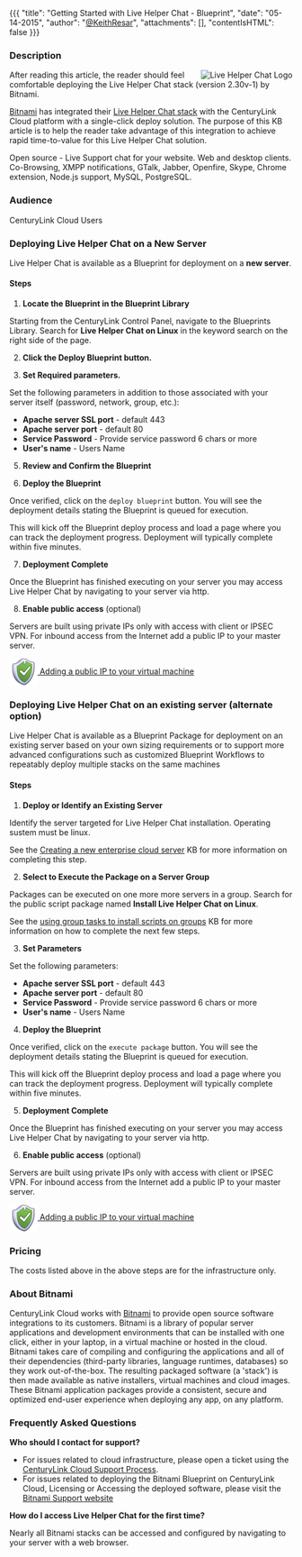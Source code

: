 {{{
  "title": "Getting Started with Live Helper Chat - Blueprint",
  "date": "05-14-2015",
  "author": "<a href='https://twitter.com/KeithResar'>@KeithResar</a>",
  "attachments": [],
  "contentIsHTML": false
}}}



### Description

<img alt="Live Helper Chat Logo" src="/knowledge-base/images/bitnami_logos/livehelperchat-stack-110x117-fe3c24579af9fabe4452d023c13278a7.png" style="border:0;float:right;max-width:250px">
   
After reading this article, the reader should feel comfortable deploying the Live Helper Chat stack (version 2.30v-1) by Bitnami.

<a href="https://bitnami.com/" rel="no-follow">Bitnami</a> has integrated their <a href="https://bitnami.com/stack/livehelperchat" rel="no-follow">Live Helper Chat stack</a> with the CenturyLink Cloud platform with a single-click deploy solution.  The purpose of this KB article is to help the reader take advantage of this integration to achieve rapid time-to-value for this Live Helper Chat solution.

Open source - Live Support chat for your website. Web and desktop clients. Co-Browsing, XMPP notifications, GTalk, Jabber, Openfire, Skype, Chrome extension, Node.js support, MySQL, PostgreSQL.


### Audience

CenturyLink Cloud Users


### Deploying Live Helper Chat on a New Server

Live Helper Chat is available as a Blueprint for deployment on a **new server**.

#### Steps


1. **Locate the Blueprint in the Blueprint Library**

  Starting from the CenturyLink Control Panel, navigate to the Blueprints Library. Search for **Live Helper Chat on Linux** in the keyword search on the right side of the page.

2. **Click the Deploy Blueprint button.**

3. **Set Required parameters.**

  Set the following parameters in addition to those associated with your server itself (password, network, group, etc.):

  * **Apache server SSL port** - default 443
  * **Apache server port** - default 80
  * **Service Password** -  Provide service password 6 chars or more 
  * **User's name** -  Users Name 

5. **Review and Confirm the Blueprint**

6. **Deploy the Blueprint**

  Once verified, click on the `deploy blueprint` button. You will see the deployment details stating the Blueprint is queued for execution.

  This will kick off the Blueprint deploy process and load a page where you can track the deployment progress. Deployment will typically complete within five minutes.

7. **Deployment Complete**

  Once the Blueprint has finished executing on your server you may access Live Helper Chat by navigating to your server via http.

8. **Enable public access** (optional)

  Servers are built using private IPs only with access with client or IPSEC VPN.  For inbound access from the Internet add a public IP to your master server.

  <a href="../../Network/how-to-add-public-ip-to-virtual-machine/">
    <img style="border:0;width:50px;vertical-align:middle;" src="../../images/shared_assets/fw_icon.png">
    Adding a public IP to your virtual machine
  </a>



### Deploying Live Helper Chat on an existing server (alternate option)

Live Helper Chat is available as a Blueprint Package for deployment on an existing server based on your own sizing requirements or to support more advanced configurations such as customized Blueprint Workflows to repeatably deploy multiple stacks on the same machines

#### Steps


1. **Deploy or Identify an Existing Server**

  Identify the server targeted for Live Helper Chat installation.  Operating sustem must be linux.

  See the [Creating a new enterprise cloud server](../../Servers/creating-a-new-enterprise-cloud-server.md) KB for more information on completing this step.

2. **Select to Execute the Package on a Server Group**

  Packages can be executed on one more more servers in a group.  Search for the public script package named **Install Live Helper Chat on Linux**.

  See the [using group tasks to install scripts on groups](../../Servers/using-group-tasks-to-install-software-and-run-scripts-on-groups.md) KB for more information on how to complete the next few steps.

3. **Set Parameters**

  Set the following parameters:

  * **Apache server SSL port** - default 443
  * **Apache server port** - default 80
  * **Service Password** -  Provide service password 6 chars or more 
  * **User's name** -  Users Name 

4. **Deploy the Blueprint**

  Once verified, click on the `execute package` button. You will see the deployment details stating the Blueprint is queued for execution.

  This will kick off the Blueprint deploy process and load a page where you can track the deployment progress. Deployment will typically complete within five minutes.

5. **Deployment Complete**

  Once the Blueprint has finished executing on your server you may access Live Helper Chat by navigating to your server via http.

6. **Enable public access** (optional)

  Servers are built using private IPs only with access with client or IPSEC VPN.  For inbound access from the Internet add a public IP to your master server.

  <a href="../../Network/how-to-add-public-ip-to-virtual-machine/">
    <img style="border:0;width:50px;vertical-align:middle;" src="../../images/shared_assets/fw_icon.png">
    Adding a public IP to your virtual machine
  </a>


### Pricing

The costs listed above in the above steps are for the infrastructure only.


### About Bitnami

CenturyLink Cloud works with [Bitnami](http://www.bitnami.com) to provide open source software integrations to its customers.  Bitnami is a library of popular server applications and development environments that can be installed with one click, either in your laptop, in a virtual machine or hosted in the cloud. Bitnami takes care of compiling and configuring the applications and all of their dependencies (third-party libraries, language runtimes, databases) so they work out-of-the-box. The resulting packaged software (a 'stack') is then made available as native installers, virtual machines and cloud images. These Bitnami application packages provide a consistent, secure and optimized end-user experience when deploying any app, on any platform.


### Frequently Asked Questions

**Who should I contact for support?**

* For issues related to cloud infrastructure, please open a ticket using the [CenturyLink Cloud Support Process](../../Support/how-do-i-report-a-support-issue.md).
* For issues related to deploying the Bitnami Blueprint on CenturyLink Cloud, Licensing or Accessing the deployed software, please visit the [Bitnami Support website](http://www.bitnami.com/support)

**How do I access Live Helper Chat for the first time?**

Nearly all Bitnami stacks can be accessed and configured by navigating to your server with a web browser.


